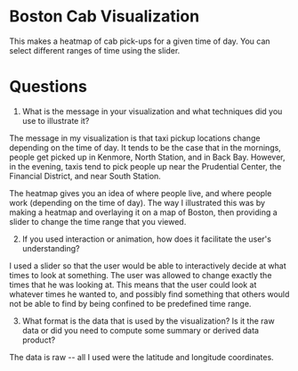 # Boston Cab Visualization

This makes a heatmap of cab pick-ups for a given time of day. You can select different ranges of time using the slider.

# Questions

1. What is the message in your visualization and what techniques did you use to illustrate it?

  The message in my visualization is that taxi pickup locations change depending on the time of day. It tends to be the case that in the mornings, people get picked up in Kenmore, North Station, and in Back Bay. However, in the evening, taxis tend to pick people up near the Prudential Center, the Financial District, and near South Station.

  The heatmap gives you an idea of where people live, and where people work (depending on the time of day). The way I illustrated this was by making a heatmap and overlaying it on a map of Boston, then providing a slider to change the time range that you viewed.

2. If you used interaction or animation, how does it facilitate the user's understanding?

  I used a slider so that the user would be able to interactively decide at what times to look at something. The user was allowed to change exactly the times that he was looking at. This means that the user could look at whatever times he wanted to, and possibly find something that others would not be able to find by being confined to be predefined time range.

3. What format is the data that is used by the visualization? Is it the raw data or did you need to compute some summary or derived data product?

  The data is raw -- all I used were the latitude and longitude coordinates.
